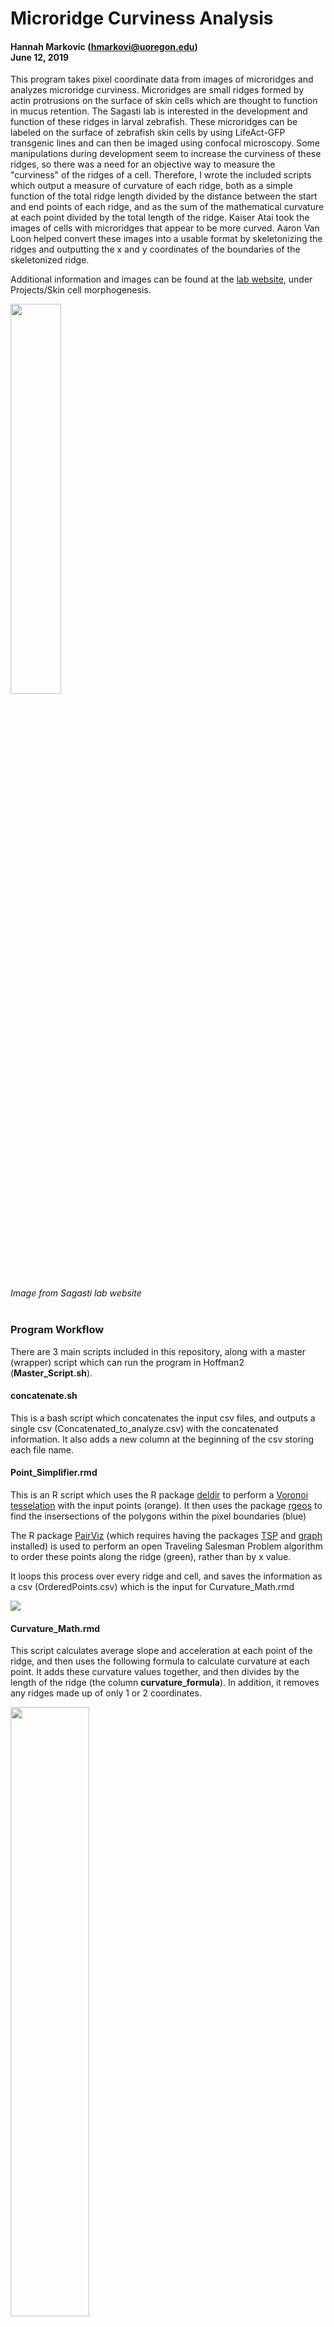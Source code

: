 # Microridge Curviness Analysis
#### Hannah Markovic (hmarkovi@uoregon.edu) </br> June 12, 2019

This program takes pixel coordinate data from images of microridges and analyzes microridge curviness. Microridges are small ridges formed by actin protrusions on the surface of skin cells which are thought to function in mucus retention. The Sagasti lab is interested in the development and function of these ridges in larval zebrafish. These microridges can be labeled on the surface of zebrafish skin cells by using LifeAct-GFP transgenic lines and can then be imaged using confocal microscopy. Some manipulations during development seem to increase the curviness of these ridges, so there was a need for an objective way to measure the "curviness" of the ridges of a cell. Therefore, I wrote the included scripts which output a measure of curvature of each ridge, both as a simple function of the total ridge length divided by the distance between the start and end points of each ridge, and as the sum of the mathematical curvature at each point divided by the total length of the ridge. Kaiser Atai took the images of cells with microridges that appear to be more curved. Aaron Van Loon helped convert these images into a usable format by skeletonizing the ridges and outputting the x and y coordinates of the boundaries of the skeletonized ridge.

Additional information and images can be found at the [lab website](https://www.mcdb.ucla.edu/Research/Sagasti/Sagasti_lab_home.html), under Projects/Skin cell morphogenesis.

<img src="https://github.com/hamarkovic/Microridge_Curviness_Analysis/blob/master/Images/Microridges_from_Sagasti_website.gif" width="40%">

*Image from Sagasti lab website* </br> </br>

###  Program Workflow

There are 3 main scripts included in this repository, along with a master (wrapper) script which can run the program in Hoffman2 (**Master_Script.sh**).

#### concatenate.sh
This is a bash script which concatenates the input csv files, and outputs a single csv (Concatenated_to_analyze.csv) with the concatenated information. It also adds a new column at the beginning of the csv storing each file name.

#### Point_Simplifier.rmd
This is an R script which uses the R package [deldir](https://cran.r-project.org/web/packages/deldir/) to perform a [Voronoi tesselation](https://philogb.github.io/blog/2010/02/12/voronoi-tessellation/) with the input points (orange). It then uses the package [rgeos](https://cran.r-project.org/web/packages/rgeos/) to find the insersections of the polygons within the pixel boundaries (blue)

The R package [PairViz](https://cran.r-project.org/web/packages/PairViz/) (which requires having the packages [TSP](https://cran.r-project.org/web/packages/TSP/) and [graph](http://www.bioconductor.org/packages/3.4/bioc/html/graph.html) installed) is used to perform an open Traveling Salesman Problem algorithm to order these points along the ridge (green), rather than by x value.

It loops this process over every ridge and cell, and saves the information as a csv (OrderedPoints.csv) which is the input for Curvature_Math.rmd

<img src="https://github.com/hamarkovic/Microridge_Curviness_Analysis/blob/master/Images/Voronoi%20after%20Viz%20green.gif">

#### Curvature_Math.rmd

This script calculates average slope and acceleration at each point of the ridge, and then uses the following formula to calculate curvature at each point. It adds these curvature values together, and then divides by the length of the ridge (the column **curvature_formula**). In addition, it removes any ridges made up of only 1 or 2 coordinates.

<img src="https://github.com/hamarkovic/Microridge_Curviness_Analysis/blob/master/Images/W6_curvature_fomula.png" width="50%">

It also outputs a more simple measue of curvature obtained by dividing the total ridge length by the distance between the endpoints of the ridge (column **curvature_bylength**). The output is a csv named OutputCurvatures.csv. For both measures of curvature, a larger number represnts a more curvy ridge.

<img src="https://github.com/hamarkovic/Microridge_Curviness_Analysis/blob/master/Images/Final_Curvature_Output.gif">

### Program Usage

#### Dependencies
A Hoffman2 account, or another way to run bash scripts, is required to run this program over multiple files.
 * Alternatively, each file could be individually run through Point_Simplifier.rmd and Curvature_Math.rmd, but this would require changing file locations in the scripts every time you run the programs. </br>
 
You need to install these R packages, using the install.packages("*package*") command:  
 * [deldir](https://cran.r-project.org/web/packages/deldir/)
 * [graph](http://www.bioconductor.org/packages/3.4/bioc/html/graph.html) (For R 3.4)
 * [PairViz](https://cran.r-project.org/web/packages/PairViz/) 
 * [rgeos](https://cran.r-project.org/web/packages/rgeos/)
 * [sp](https://cran.r-project.org/web/packages/sp/)
 * [tidyverse](https://cran.r-project.org/web/packages/tidyverse/index.html)
 * [TSP](https://cran.r-project.org/web/packages/TSP/)

I wrote the program using the 3.3.2 version of R.  

The data must:
 * be in the form of x and y coordinates of the pixels of the skeletonized ridge, and with a column for ridge number.
 * be inputted in csv format.
 * There cannot be data files with identical names.
 * There cannot be spaces in file names.
 
#### Usage Instructions
These scripts can be individually run on your computer, or you can use the master script to run all of them.

All input files must be in the "Files_to_analyze" folder on Hoffman2; or, change the source of the files in the code, and run it on your computer with these files in a folder of your choosing.

To run the program in Hoffman2, follow these commands after cloning this github page, copying your files into Files_to_analyze, and removing delete_this.txt from Files_to_analyze. A detailed example of this is in the Vignette folder if necessary. Begin within the Microridge_Curvature_Analysis directory.

```{r}
cd Scripts
module load R/3.5.0
R
install.packages("deldir")
install.packages("sp")
install.packages("rgeos")
install.packages("TSP")
source('http://bioconductor.org/biocLite.R')
biocLite('graph')
install.packages("PairViz")
install.packages("tidyverse")
q()
bash Master_Script.sh
```
If you already have the necessary packages, all you have to do is enter the Scripts directory and type: bash Master_Script.sh

Some notes:
 * If you already have R loaded on your terminal, it's sometimes necessary to repeat the line: module load R/3.5.0
 * The first time you install a package, it will ask you to select a CRAN mirror
 * If it asks to update any packages, say "n".
 * It's not necessary to save the workspace image after quitting R.

#### Expected Output
This program outputs 3 csv files (**Concatenated_to_analyze.csv**, **OrderedPoints.csv**, and **OutputCurvatures.csv**). **OutputCurvatures.csv** contains the final curvatures for each ridge. An example image of this file is above, under **Curvature_Math.rmd**. The first column, "cell," contains the original file name. The second, "ridge," contains the ridge numbers of each cell. The third column, "length," contains the length of each ridge. "dist_endpoints" contains the distance between the first and last point of the ridge. "curvature_bylength" contains the result of the length divided by the distance between endpoints. The last column, "curvature_formula," contains the sum of the curvatures at each point of the ridge, determined by the formula above.

**Concatenates_to_analyze** contains the concatenated x and y coordinates, with file name saved as the first column, which is produced by **concatenate.sh**. **OrderedPoints.csv** contains the points used for the final curvature calculations, which were produced by Voronoi tesselation and ordered by a Traveling Salesman Problem algorithm.

Examples of these files can be viewed in the Vignette directory, under Sample_outputs.

#### Vignette
Vignette instructions are in the directory named Vignette. There are two test files in the folder, and the output after running the program can be compared to those in the folder Sample_outputs.

### Author
* Hannah Markovic
    * Biology PhD student at the University of Oregon
    * B.S. in Molecular, Cell and Developmental Biology with minor in Biomedical Research, UCLA
    * contact: hmarkovi@uoregon.edu
* This program was created as the final project for the class EEB 177, Spring 2019, UCLA

### Acknowledgements
* Aaron van Loon - microridge deconvolution program
* Kaiser Atai - sample data
* Dr. Emily Curd and Daniel Chavez - guidance

### Citing
doi:

### References
* https://rstudio-pubs-static.s3.amazonaws.com/202536_7a122ff56e9f4062b6b012d9921afd80.html
* http://tutorial.math.lamar.edu/Classes/CalcIII/Curvature.aspx
* https://stackoverflow.com/questions/9595117/identify-a-linear-feature-on-a-raster-map-and-return-a-linear-shape-object-using
* https://philogb.github.io/blog/2010/02/12/voronoi-tessellation/
* https://cran.r-project.org/web/packages/deldir/
* https://cran.r-project.org/web/packages/rgeos/
* https://cran.r-project.org/web/packages/sp/
* https://cran.r-project.org/web/packages/PairViz/
* https://cran.r-project.org/web/packages/TSP/
* http://www.bioconductor.org/packages/release/bioc/html/graph.html


Lizarazo, Ivan. Creation of Spatial Polygons in R. 16 Aug. 2016, rstudio-pubs-static.s3.amazonaws.com/202536_7a122ff56e9f4062b6b012d9921afd80.html


Dawkins, Paul. “Calculus III - Curvature.” Paul's Online Notes, 29 Nov. 2018, tutorial.math.lamar.edu/Classes/CalcIII/Curvature.aspx.


“Identify a Linear Feature on a Raster Map and Return a Linear Shape Object Using R.” Stack Overflow, 10 Mar. 2012, stackoverflow.com/questions/9595117/identify-a-linear-feature-on-a-raster-map-and-return-a-linear-shape-object-using.


Belmonte, Nicolas Garcia. Voronoi Tessellation. philogb.github.io/blog/2010/02/12/voronoi-tessellation/.


Turner, Rolf. “Package Deldir.” *The Comprehensive R Archive Network (CRAN)*, 4 Jan. 2019, cran.r-project.org/web/packages/deldir/.


Bivand, Roger. “Rgeos: Interface to Geometry Engine - Open Source ('GEOS') \[R package rgeos version 0.4-3].” *The Comprehensive R Archive Network (CRAN)*, 24 Apr. 2019, cran.r-project.org/web/packages/rgeos/.


Pebesma, Edzer. “Classes and Methods for Spatial Data \[R Package Sp Version 1.3-1].” *The Comprehensive R Archive Network (CRAN)*, 5 June 2018, cran.r-project.org/web/packages/sp/.


Hurley, Catherine, and R. W. Oldford. “Package PairViz.” *The Comprehensive R Archive Network (CRAN)*, 9 Aug. 2018, cran.r-project.org/web/packages/PairViz/.


Hahsler, Michael, and Kurt Hornick. “Traveling Salesperson Problem (TSP) \[R Package TSP Version 1.1-7].” *The Comprehensive R Archive Network (CRAN)*, 22 May 2019, cran.r-project.org/web/packages/TSP/.


“Graph: A Package to Handle Graph Data Structures.” Bioconductor, www.bioconductor.org/packages/release/bioc/html/graph.html.
